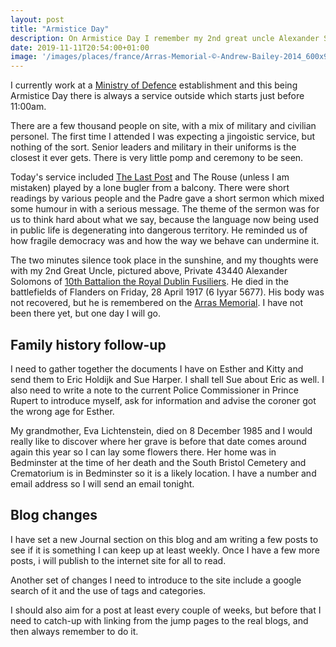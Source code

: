 ```yaml
---
layout: post
title: "Armistice Day"
description: On Armistice Day I remember my 2nd great uncle Alexander Solomons who lost his life on the battlefields of Flanders on 28th April 1917 (6 Iyyar 5677)
date: 2019-11-11T20:54:00+01:00
image: '/images/places/france/Arras-Memorial-©-Andrew-Bailey-2014_600x900.jpg'
---
```

I currently work at a [Ministry of Defence](https://www.gov.uk/government/organisations/ministry-of-defence) establishment and this being Armistice Day there is always a service outside which starts just before 11:00am.

There are a few thousand people on site, with a mix of military and civilian personel.  The first time I attended I was expecting a jingoistic service, but nothing of the sort.  Senior leaders and military in their uniforms is the closest it ever gets.  There is very little pomp and ceremony to be seen.

Today's service included [The Last Post](https://youtu.be/EDS3TxtGaQ0) and The Rouse (unless I am mistaken) played by a lone bugler from a balcony.  There were short readings by various people and the Padre gave a short sermon which mixed some humour in with a serious message.  The theme of the sermon was for us to think hard about what we say, because the language now being used in public life is degenerating into dangerous territory.  He reminded us of how fragile democracy was and how the way we behave can undermine it.

The two minutes silence took place in the sunshine, and my thoughts were with my 2nd Great Uncle, pictured above, Private 43440 Alexander Solomons of [10th Battalion the Royal Dublin Fusiliers](https://wartimememoriesproject.com/greatwar/allied/battalion.php?pid=6090).  He died in the battlefields of Flanders on Friday, 28 April 1917 (6 Iyyar 5677).  His body was not recovered, but he is remembered on the [Arras Memorial](https://www.cwgc.org/find/find-cemeteries-and-memorials/82700/arras-memorial).  I have not been there yet, but one day I will go.

## Family history follow-up

I need to gather together the documents I have on Esther and Kitty and send them to Eric Holdijk and Sue Harper.  I shall tell Sue about Eric as well.  I also need to write a note to the current Police Commissioner in Prince Rupert to introduce myself, ask for information and advise the coroner got the wrong age for Esther.

My grandmother, Eva Lichtenstein, died on 8 December 1985 and I would really like to discover where her grave is before that date comes around again this year so I can lay some flowers there.  Her home was in Bedminster at the time of her death and the South Bristol Cemetery and Crematorium is in Bedminster so it is a likely location.  I have a number and email address so I will send an email tonight.

## Blog changes
I have set a new Journal section on this blog and am writing a few posts to see if it is something I can keep up at least weekly.  Once I have a few more posts, i will publish to the internet site for all to read.

Another set of changes I need to introduce to the site include a google search of it and the use of tags and categories.

I should also aim for a post at least every couple of weeks, but before that I need to catch-up with linking from the jump pages to the real blogs, and then always remember to do it.
